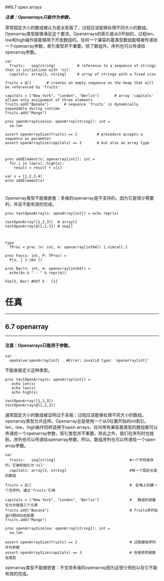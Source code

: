 ##6.7 open arrays

***注意：Openarrays只能作为参数。***

常常固定大小的数组被认为是太死板了，过程应该能够处理不同大小的数组，Openarray类型能够满足这个要求。Openarrays的索引是从0开始的，过程len、low和high操作是能够用于开放数组的。任何一个兼容的基类型数组能够被传递给一个openarray参数，索引类型并不重要。除了数组外，序列也可以传递给openarray参数。

    var
      fruits:   seq[string]          # reference to a sequence of strings that is initialized with 'nil'
      capitals: array[3, string]     # array of strings with a fixed size
    
    fruits = @[]       # creates an empty sequence on the heap that will be referenced by 'fruits'
    
    capitals = ["New York", "London", "Berlin"]       # array 'capitals' allows only assignment of three elements
    fruits.add("Banana")       # sequence 'fruits' is dynamically expandable during runtime
    fruits.add("Mango")
    
    proc openArraySize(oa: openArray[string]): int =
      oa.len
    
    assert openArraySize(fruits) == 2         # procedure accepts a sequence as parameter
    assert openArraySize(capitals) == 3       # but also an array type

#

    proc addElement(x: openarray[int]): int =
      for i in low(x)..high(x):
        result = result + x[i]
    
    var x = [1,2,3,4]
    echo addElement(x)

#
Openarray类型不能被嵌套：多维的openarray是不支持的，因为它是很少需要的，并且不能有效的完成。

    proc testOpenArray(x: openArray[int]) = echo repr(x)
    
    testOpenArray([1,2,3])  # array[]
    testOpenArray(@[1,2,3]) # seq[]

#
    type
      TProc = proc (n: int, m: openarray[int64]) {.nimcall.}
    
    proc Foo(x: int, P: TProc) =
      P(x, [ 1'i64 ])
    
    proc Bar(n: int, m: openarray[int64]) =
      echo($n & " - " & repr(m))
    
    Foo(5, Bar) #OUT 5 - [1]
    
    
# 任真
***
## 6.7 openarray
***
#### 注意：Openarrays只能用于参数。
```
var 
  opeValue:openArray[int]   #Error: invalid type: 'openarray[int]'
```
不能直接定义这种类型。
```
proc testOpenArray(x: openArray[int]) =  
   echo len(x)
   echo low(x)
   echo high(x)

testOpenArray([1,2,3])
testOpenArray(@[1,2,3])
```
通常固定大小的数组被证明过于呆板；过程应该能够处理不同大小的数组。openarray类型允许这样。Openarray总是使用一个从0位置开始的int索引。len，low，high操作同样适用于open arrays。任何带有兼容基类型的数组都可以传递给一个openarray参数，索引类型并不重要。除此之外，我们在序列时也提到，序列也可以传递给openarray参数，所以，数组序列也可以传递给一个open array参数。
```
var
  fruits:   seq[string]                                  #一个字符串序列，它被初始化为'nil'
  capitals: array[3, string]                             #有一个固定长度的数组

fruits = @[]                                             #　在堆上创建一个空序列，通过'fruits'引用

capitals = ["New York", "London", "Berlin"]              # 　数组的容量仅允许赋值三个元素
fruits.add("Banana")                                     # fruits序列在运行期间动态拓展
fruits.add("Mango")

proc openArraySize(oa: openArray[string]): int =
  oa.len

assert openArraySize(fruits) == 2                        # 过程接收序列作为参数
assert openArraySize(capitals) == 3                      # 但是依然是数组类型
```
openarray类型不能被嵌套：不支持多维的openarray因为这很少用到以及它不能有效的完成。
